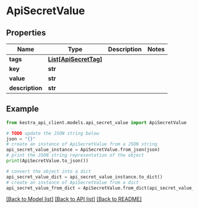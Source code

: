 # ApiSecretValue


## Properties

Name | Type | Description | Notes
------------ | ------------- | ------------- | -------------
**tags** | [**List[ApiSecretTag]**](ApiSecretTag.md) |  | 
**key** | **str** |  | 
**value** | **str** |  | 
**description** | **str** |  | 

## Example

```python
from kestra_api_client.models.api_secret_value import ApiSecretValue

# TODO update the JSON string below
json = "{}"
# create an instance of ApiSecretValue from a JSON string
api_secret_value_instance = ApiSecretValue.from_json(json)
# print the JSON string representation of the object
print(ApiSecretValue.to_json())

# convert the object into a dict
api_secret_value_dict = api_secret_value_instance.to_dict()
# create an instance of ApiSecretValue from a dict
api_secret_value_from_dict = ApiSecretValue.from_dict(api_secret_value_dict)
```
[[Back to Model list]](../README.md#documentation-for-models) [[Back to API list]](../README.md#documentation-for-api-endpoints) [[Back to README]](../README.md)



